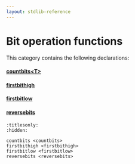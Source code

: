 ```yaml
---
layout: stdlib-reference
---
```

# Bit operation functions

This category contains the following declarations:

#### [countbits\<T\>](countbits.md)

#### [firstbithigh](firstbithigh.md)

#### [firstbitlow](firstbitlow.md)

#### [reversebits](reversebits.md)


```{toctree}
:titlesonly:
:hidden:

countbits <countbits>
firstbithigh <firstbithigh>
firstbitlow <firstbitlow>
reversebits <reversebits>
```

<script>
// Fix .md links to .html when on ReadTheDocs
if (window.location.hostname.includes('readthedocs') || 
    window.location.hostname.includes('rtfd.io')) {
  document.addEventListener('DOMContentLoaded', function() {
    const links = document.querySelectorAll('a');
    links.forEach(link => {
      if (link.getAttribute('href') && link.getAttribute('href').endsWith('.md')) {
        link.href = link.href.replace(/\.md($|#|\?)/, '.html$1');
      }
    });
  });
}
</script>

